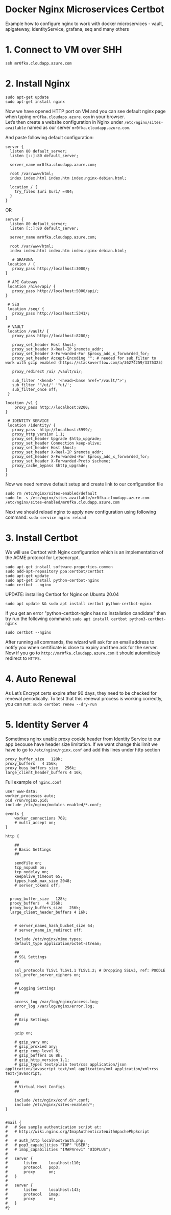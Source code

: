 # Docker Nginx Microservices Certbot
Example how to configure nginx to work with docker microservices - vault, apigateway, identityService, grafana, seq and many others

# 1. Connect to VM over SHH
`ssh mr0fka.cloudapp.azure.com`

# 2. Install Nginx
`sudo apt-get update`  
`sudo apt-get install nginx`  

Now we have opened HTTP port on VM and you can see default nginx page when typing `mr0fka.cloudapp.azure.com` in your browser.  
Let’s then create a website configuration in Nginx under `/etc/nginx/sites-available` named as our server `mr0fka.cloudapp.azure.com`.

And paste following default configuration:

```
server {                                                        
  listen 80 default_server;
  listen [::]:80 default_server;
                                                              
  server_name mr0fka.cloudapp.azure.com; 
                                                              
  root /var/www/html;                                   
  index index.html index.htm index.nginx-debian.html;
  
  location / {                                                 
    try_files $uri $uri/ =404;                           
  }                                                            
}
```
OR 

```
server {                                                        
  listen 80 default_server;
  listen [::]:80 default_server;
                                                              
  server_name mr0fka.cloudapp.azure.com; 
                                                              
  root /var/www/html;                                   
  index index.html index.htm index.nginx-debian.html;
  
   # GRAFANA
 location / {
   proxy_pass http://localhost:3000/;                           
}                                                            

 # API Gateway
 location /hive/api/ {
   proxy_pass http://localhost:5000/api/; 
}

 # SEQ
 location /seq/ {
   proxy_pass http://localhost:5341/;
}

 # VAULT
 location /vault/ {
   proxy_pass http://localhost:8200/;

   proxy_set_header Host $host;
   proxy_set_header X-Real-IP $remote_addr;
   proxy_set_header X-Forwarded-For $proxy_add_x_forwarded_for;
   proxy_set_header Accept-Encoding ""; # needed for sub_filter to work with gzip enabled (https://stackoverflow.com/a/36274259/3375325)

   proxy_redirect /ui/ /vault/ui/;

   sub_filter '<head>' '<head><base href="/vault/">';
   sub_filter '"/ui/' '"ui/';
   sub_filter_once off;
 }

location /v1 {
    proxy_pass http://localhost:8200;
}

 # IDENTITY SERVICE
 location /identity/ {
   proxy_pass  http://localhost:5999/;
   proxy_http_version 1.1;
   proxy_set_header Upgrade $http_upgrade;
   proxy_set_header Connection keep-alive;
   proxy_set_header Host $host;
   proxy_set_header X-Real-IP $remote_addr;
   proxy_set_header X-Forwarded-For $proxy_add_x_forwarded_for;
   proxy_set_header X-Forwarded-Proto $scheme;
   proxy_cache_bypass $http_upgrade;
}                                                           
}

```
Now we need remove default setup and create link to our configuration file

`sudo rm /etc/nginx/sites-enabled/default`  
`sudo ln -s /etc/nginx/sites-available/mr0fka.cloudapp.azure.com /etc/nginx/sites-enabled/mr0fka.cloudapp.azure.com`  

Next we should reload nginx to apply new configuration using following command:
`sudo service nginx reload`  

# 3. Install Certbot
We will use Certbot with Nginx configuration which is an implementation of the ACME protocol for Letsencrypt.

`sudo apt-get install software-properties-common`  
`sudo add-apt-repository ppa:certbot/certbot`  
`sudo apt-get update`  
`sudo apt-get install python-certbot-nginx`  
`sudo certbot --nginx`  

UPDATE: installing Certbot for Nginx on Ubuntu 20.04

`sudo apt update && sudo apt install certbot python-certbot-nginx`

If you get an error "python-certbot-nginx has no installation candidate" then try run the following command:
`sudo apt install certbot python3-certbot-nginx`

`sudo certbot --nginx`


After running all commands, the wizard will ask for an email address to notify you when certificate is close to expiry and then ask for the server.  
Now if you go to `http://mr0fka.cloudapp.azure.com` it should automiticaly redirect to `HTTPS`.

# 4. Auto Renewal
As Let’s Encrypt certs expire after 90 days, they need to be checked for renewal periodically.
To test that this renewal process is working correctly, you can run:
`sudo certbot renew --dry-run`

# 5. Identity Server 4
Sometimes nginx unable proxy cookie header from Identity Service to our app becouse have header size limitation.
If we want change this limit we have to go to `/etc/nginx/nginx.conf` and add this lines under http section

```
proxy_buffer_size   128k;
proxy_buffers   4 256k;
proxy_busy_buffers_size   256k;
large_client_header_buffers 4 16k;
```

Full example of `nginx.conf`

```
user www-data;
worker_processes auto;
pid /run/nginx.pid;
include /etc/nginx/modules-enabled/*.conf;

events {
	worker_connections 768;
	# multi_accept on;
}

http {

	##
	# Basic Settings
	##

	sendfile on;
	tcp_nopush on;
	tcp_nodelay on;
	keepalive_timeout 65;
	types_hash_max_size 2048;
	# server_tokens off;


  proxy_buffer_size   128k;
  proxy_buffers   4 256k;
  proxy_busy_buffers_size   256k;
  large_client_header_buffers 4 16k;


	# server_names_hash_bucket_size 64;
	# server_name_in_redirect off;

	include /etc/nginx/mime.types;
	default_type application/octet-stream;

	##
	# SSL Settings
	##

	ssl_protocols TLSv1 TLSv1.1 TLSv1.2; # Dropping SSLv3, ref: POODLE
	ssl_prefer_server_ciphers on;

	##
	# Logging Settings
	##

	access_log /var/log/nginx/access.log;
	error_log /var/log/nginx/error.log;

	##
	# Gzip Settings
	##

	gzip on;

	# gzip_vary on;
	# gzip_proxied any;
	# gzip_comp_level 6;
	# gzip_buffers 16 8k;
	# gzip_http_version 1.1;
	# gzip_types text/plain text/css application/json application/javascript text/xml application/xml application/xml+rss text/javascript;

	##
	# Virtual Host Configs
	##

	include /etc/nginx/conf.d/*.conf;
	include /etc/nginx/sites-enabled/*;
}


#mail {
#	# See sample authentication script at:
#	# http://wiki.nginx.org/ImapAuthenticateWithApachePhpScript
# 
#	# auth_http localhost/auth.php;
#	# pop3_capabilities "TOP" "USER";
#	# imap_capabilities "IMAP4rev1" "UIDPLUS";
# 
#	server {
#		listen     localhost:110;
#		protocol   pop3;
#		proxy      on;
#	}
# 
#	server {
#		listen     localhost:143;
#		protocol   imap;
#		proxy      on;
#	}
#}

```



